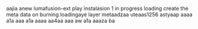 aajia anew lumafusion-ext
play
instalasion 1
in progress
loading
create the meta
data on burning
loadingaye
layer
metaadzaa
uteaas1256
astyaap
aaaa
a1a
aaa
a1a
aaaa
aa4aa
aaa
aw
a1a
aaaza
ba
